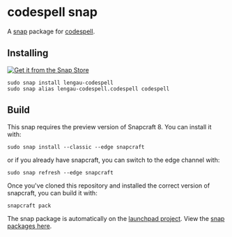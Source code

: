 # codespell snap

A [snap](https://snapcraft.io/about) package for [codespell](https://github.com/codespell-project/codespell).

## Installing

[![Get it from the Snap Store](https://snapcraft.io/static/images/badges/en/snap-store-black.svg)](https://snapcraft.io/lengau-codespell)

    sudo snap install lengau-codespell
    sudo snap alias lengau-codespell.codespell codespell


## Build

This snap requires the preview version of Snapcraft 8. You can install it with:

    sudo snap install --classic --edge snapcraft

or if you already have snapcraft, you can switch to the edge channel with:

    sudo snap refresh --edge snapcraft

Once you've cloned this repository and installed the correct version of snapcraft, you can build it with:

    snapcraft pack

The snap package is automatically on the [launchpad project](https://launchpad.net/codespell-snap).
View the [snap packages here](https://launchpad.net/codespell-snap/+snaps).
